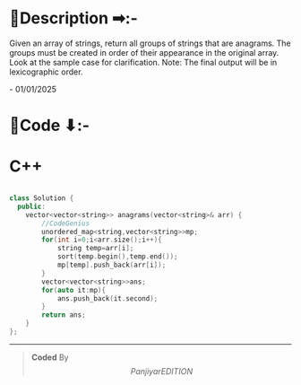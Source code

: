 # 📍Description ➡:-
<!-- Describe your first thoughts on how to solve this problem. -->
Given an array of strings, return all groups of strings that are anagrams. The groups must be created in order of their appearance in the original array. Look at the sample case for clarification.
Note: The final output will be in lexicographic order. 

<date> - 01/01/2025 </date>


# 📝Code ⬇:-



# C++
``` cpp []

class Solution {
  public:
    vector<vector<string>> anagrams(vector<string>& arr) {
        //CodeGenius
        unordered_map<string,vector<string>>mp;
        for(int i=0;i<arr.size();i++){
            string temp=arr[i];
            sort(temp.begin(),temp.end());
            mp[temp].push_back(arr[i]);
        }
        vector<vector<string>>ans;
        for(auto it:mp){
            ans.push_back(it.second);
        }
        return ans;
    }
};
```



---

>    **Coded** By $$Panjiyar EDITION$$

               
